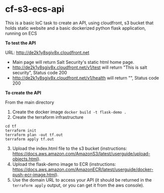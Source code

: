 # cf-s3-ecs-api

This is a basic IoC task to create an API, using cloudfront, s3 bucket that holds static website and a basic dockerized python flask application, running on ECS


**To test the API**

URL: http://de2k1y8sgiv8x.cloudfront.net
* Main page will return Salt Security's static html home page.
* http://de2k1y8sgiv8x.cloudfront.net/v1/test will return "This is salt security", Status code 200
* http://de2k1y8sgiv8x.cloudfront.net/v1/health will return "", Status code 200 

**To create the API**

From the main directory

1. Create the docker image
```docker build -t flask-demo .```
2. Create the terraform infrastructure
```
cd tf
terraform init
terraform plan -out tf.out
terraform apply tf.out
```
3. Upload the index.html file to the s3 bucket (instructions: https://docs.aws.amazon.com/AmazonS3/latest/userguide/upload-objects.html).
4. Upload the flask-demo image to ECR (instructions: https://docs.aws.amazon.com/AmazonECR/latest/userguide/docker-push-ecr-image.html).
5. Use the domain URL to access your API (it should be returned in the ```terraform apply``` output, or you can get it from the aws console).

